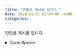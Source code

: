 ```yaml
---
title: "연습용 게시물 입니다."
date: 2020-01-01 01:00:00 -0400
categories:
---
```


연습용 게시물 입니다.

<details>
    <summary>Code Spoiler</summary>

    ```python
    def print_hi():
        print("Hello World")
    print_hi()
    ```
    
</details>